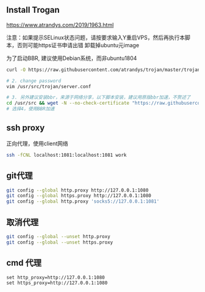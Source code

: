 ## Install Trogan
https://www.atrandys.com/2019/1963.html

注意：如果提示SELinux状态问题，请按要求输入Y重启VPS，然后再执行本脚本，否则可能https证书申请出错
卸载掉ubuntu元image

为了启动BBR, 建议使用Debian系统，而非ubuntu1804

```bash
curl -O https://raw.githubusercontent.com/atrandys/trojan/master/trojan_mult.sh && chmod +x trojan_mult.sh && ./trojan_mult.sh

# 2. change password
vim /usr/src/trojan/server.conf

# 3. 另外建议安装bbr，来源于网络分享，以下脚本安装，建议用原版bbr加速，不赘述了
cd /usr/src && wget -N --no-check-certificate "https://raw.githubusercontent.com/chiakge/Linux-NetSpeed/master/tcp.sh" && chmod +x tcp.sh && ./tcp.sh
# 选择4，使用BBR加速
```

<!-- (1) 安装BBR-plus内核，2
(2) 安装BBR-plus，7 -->

## ssh proxy

正向代理，使用client网络
```bash
ssh -fCNL localhost:1081:localhost:1081 work
```

## git代理
```bash
git config --global http.proxy http://127.0.0.1:1080
git config --global https.proxy http://127.0.0.1:1080
git config --global http.proxy 'socks5://127.0.0.1:1081'
```

## 取消代理
```bash
git config --global --unset http.proxy
git config --global --unset https.proxy
```

## cmd 代理
```batch
set http_proxy=http://127.0.0.1:1080
set https_proxy=http://127.0.0.1:1080
```